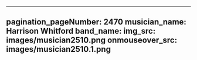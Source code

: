 ------
pagination_pageNumber: 2470
musician_name: Harrison Whitford
band_name: 
img_src: images/musician2510.png
onmouseover_src: images/musician2510.1.png
------